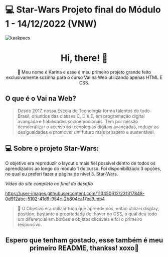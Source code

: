 # 💻 Star-Wars Projeto final do Módulo 1 - 14/12/2022 (VNW) 

![kaakpaes](https://user-images.githubusercontent.com/113450612/231313860-a65ee6c5-a12b-4f61-800c-5063f788fcd9.png)

<h1 align="center"> Hi, there! 👋 </h1>

<p align="center">🚀 Meu nome é Karina e esse é meu primeiro projeto grande feito exclusivamente sozinha para o curso Vai na Web utilizando apenas HTML E CSS.</p>

## O que é o Vai na Web? 

>Desde 2017, nossa Escola de Tecnologia forma talentos de todo Brasil, oriundos das classes C, D e E, em programação digital avançada e habilidades socioemocionais.
>Tem por missão democratizar o acesso às tecnologias digitais avançadas, reduzir as desigualdades e promover um futuro mais próspero e sustentável.


## 💻 Sobre o projeto Star-Wars:
O objetivo era reproduzir o layout o mais fiel possível dentro de todos os aprendizados ao longo do módulo 1 do curso. 
Foi disponibilizado 3 opções, no qual eu preferi fazer a página de nível 3. Star-Wars.

*Vídeo do site completo no final do desafio*

https://user-images.githubusercontent.com/113450612/231317848-0d912abc-5102-41d9-954c-2b804ca17ea9.mp4

> :construction: O Objetivo era utilizar tudo que aprendemos, então utilizei display, position, bastante a propriedade de :hover no CSS, o qual deu todo um diferencial em botões e objetos clicáveis e foi o primeiro responsivo.



<h2 align="center"> Espero que tenham gostado, esse também é meu primeiro README, thankss! xoxo👋 </h2>
